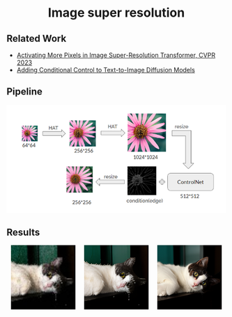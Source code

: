 <h1 align="center">Image super resolution</h1>

## Related Work
- [ Activating More Pixels in Image Super-Resolution Transformer, CVPR 2023 ](https://github.com/XPixelGroup/HAT?tab=readme-ov-file)
- [ Adding Conditional Control to Text-to-Image Diffusion Models ](https://github.com/lllyasviel/ControlNet?tab=readme-ov-file)

## Pipeline
<div align="center">
  <img src="./assets/Our.png">
</div>

## Results
<div style="display: flex; justify-content: space-between; text-align: center;">
  <div style="margin: 0 10px;">
    <img src="./result/cat_raw.png" alt="HAT HAT cat" style="width: 200px; height: auto;">
  </div>
  <div style="margin: 0 10px;">
    <img src="./result/HAT_HAT_cat.png" alt="HAT HAT fruit" style="width: 200px; height: auto;">
  </div>
  <div style="margin: 0 10px;">
    <img src="./result/HAT_ControlNet_cat.png" alt="HAT HAT example" style="width: 200px; height: auto;">
  </div>
</div>
